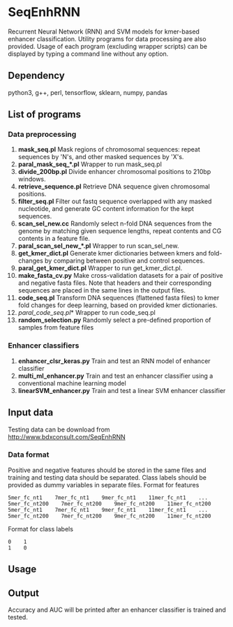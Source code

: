 # SeqEnhRNN
Recurrent Neural Network (RNN) and SVM models for kmer-based enhancer classification. Utility programs for data processing are also provided. Usage of each program (excluding wrapper scripts) can be displayed by typing a command line without any option.

## Dependency
python3, g++, perl, tensorflow, sklearn, numpy, pandas

## List of programs
### Data preprocessing
1) **mask_seq.pl**
Mask regions of chromosomal sequences: repeat sequences by 'N's, and other masked sequences by 'X's.
2) **paral_mask_seq_*.pl**
Wrapper to run mask_seq.pl
3) **divide_200bp.pl**
Divide enhancer chromosomal positions to 210bp windows.
4) **retrieve_sequence.pl**
Retrieve DNA sequence given chromosomal positions.
5) **filter_seq.pl**
Filter out fastq sequence overlapped with any masked nucleotide, and generate GC content information for the kept sequences.
6) **scan_sel_new.cc**
Randomly select n-fold DNA sequences from the genome by matching given sequence lengths, repeat contents and CG contents in a feature file.
7) **paral_scan_sel_new_*.pl**
Wrapper to run scan_sel_new.
8) **get_kmer_dict.pl**
Generate kmer dictionaries between kmers and fold-changes by comparing between positive and control sequences.
9) **paral_get_kmer_dict.pl**
Wrapper to run get_kmer_dict.pl.
10) **make_fasta_cv.py**
Make cross-validation datasets for a pair of positive and negative fasta files. Note that headers and their corresponding sequences are placed in the same lines in the output files.
11) **code_seq.pl**
Transform DNA sequences (flattened fasta files) to kmer fold changes for deep learning, based on provided kmer dictionaries.
12) **paral_code_seq*.pl**
Wrapper to run code_seq.pl
13) **random_selection.py**
Randomly select a pre-defined proportion of samples from feature files

### Enhancer classifiers
1) **enhancer_clsr_keras.py**
Train and test an RNN model of enhancer classifier
3) **multi_ml_enhancer.py**
Train and test an enhancer classifier using a conventional machine learning model
4) **linearSVM_enhancer.py**
Train and test a linear SVM enhancer classifier

## Input data
Testing data can be download from http://www.bdxconsult.com/SeqEnhRNN

### Data format
Positive and negative features should be stored in the same files and training and testing data should be separated. Class labels should be provided as dummy variables in separate files.
Format for features
```
5mer_fc_nt1    7mer_fc_nt1    9mer_fc_nt1    11mer_fc_nt1    ...    5mer_fc_nt200    7mer_fc_nt200    9mer_fc_nt200    11mer_fc_nt200
5mer_fc_nt1    7mer_fc_nt1    9mer_fc_nt1    11mer_fc_nt1    ...    5mer_fc_nt200    7mer_fc_nt200    9mer_fc_nt200    11mer_fc_nt200
```
Format for class labels
```
0    1
1    0
```

## Usage

## Output
Accuracy and AUC will be printed after an enhancer classifier is trained and tested.
